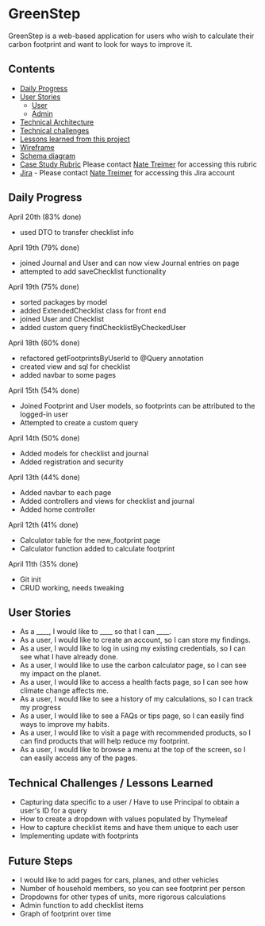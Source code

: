 # GreenStep

GreenStep is a web-based application for users who wish to calculate their carbon footprint and want to look for ways to improve it.

## Contents

- [Daily Progress](#Daily-Progess)
- [User Stories](#User-Stories)
    - [User](#User)
    - [Admin](#Admin)
- [Technical Architecture](GreenStep_Technical_Architecture.jpg)
- [Technical challenges](#Technical-challenges)
- [Lessons learned from this project](#Lessons-learned)
- [Wireframe](linktodiagram)
- [Schema diagram](linktoschema)
- [Case Study Rubric](https://docs.google.com/document/d/107MWFd85FxB6hQ3aMlY6wISP72BYc5fs_V6jnWmlSC8/edit?usp=sharing) Please contact [Nate Treimer](mailto:natetreimer@gmail.com) for accessing this rubric 
- [Jira](https://www.google.com/) - Please contact [Nate Treimer](mailto:natetreimer@gmail.com) for accessing this Jira account

## Daily Progress

April 20th (83% done)
* used DTO to transfer checklist info

April 19th (79% done)
* joined Journal and User and can now view Journal entries on page
* attempted to add saveChecklist functionality

April 19th (75% done)
* sorted packages by model
* added ExtendedChecklist class for front end
* joined User and Checklist
* added custom query findChecklistByCheckedUser

April 18th (60% done)
* refactored getFootprintsByUserId to @Query annotation
* created view and sql for checklist
* added navbar to some pages

April 15th (54% done)
* Joined Footprint and User models, so footprints can be attributed to the logged-in user
* Attempted to create a custom query

April 14th (50% done)
* Added models for checklist and journal
* Added registration and security

April 13th (44% done)
* Added navbar to each page
* Added controllers and views for checklist and journal
* Added home controller

April 12th (41% done)
* Calculator table for the new_footprint page
* Calculator function added to calculate footprint

April 11th (35% done)
* Git init
* CRUD working, needs tweaking

## User Stories

* As a ____, I would like to ____ so that I can ____.
* As a user, I would like to create an account, so I can store my findings.
* As a user, I would like to log in using my existing credentials, so I can see what I have already done.
* As a user, I would like to use the carbon calculator page, so I can see my impact on the planet.
* As a user, I would like to access a health facts page, so I can see how climate change affects me.
* As a user, I would like to see a history of my calculations, so I can track my progress
* As a user, I would like to see a FAQs or tips page, so I can easily find ways to improve my habits.
* As a user, I would like to visit a page with recommended products, so I can find products that will help reduce my footprint.
* As a user, I would like to browse a menu at the top of the screen, so I can easily access any of the pages.

## Technical Challenges / Lessons Learned

* Capturing data specific to a user / Have to use Principal to obtain a user's ID for a query
* How to create a dropdown with values populated by Thymeleaf
* How to capture checklist items and have them unique to each user
* Implementing update with footprints

## Future Steps

* I would like to add pages for cars, planes, and other vehicles
* Number of household members, so you can see footprint per person
* Dropdowns for other types of units, more rigorous calculations
* Admin function to add checklist items
* Graph of footprint over time